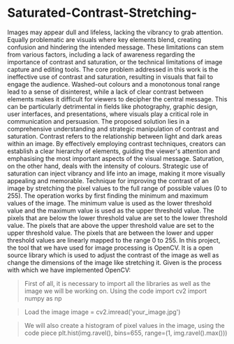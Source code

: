
# Saturated-Contrast-Stretching-
Images may appear dull and lifeless, lacking the vibrancy to grab attention. Equally problematic are visuals where key elements blend, creating confusion and hindering the intended message. These limitations can stem from various factors, including a lack of awareness regarding the importance of contrast and saturation, or the technical limitations of image capture and editing tools.
The core problem addressed in this work is the ineffective use of contrast and saturation, resulting in visuals that fail to engage the audience. Washed-out colours and a monotonous tonal range lead to a sense of disinterest, while a lack of clear contrast between elements makes it difficult for viewers to decipher the central message. This can be particularly detrimental in fields like photography, graphic design, user interfaces, and presentations, where visuals play a critical role in communication and persuasion.
The proposed solution lies in a comprehensive understanding and strategic manipulation of contrast and saturation. Contrast refers to the relationship between light and dark areas within an image. By effectively employing contrast techniques, creators can establish a clear hierarchy of elements, guiding the viewer's attention and emphasising the most important aspects of the visual message. Saturation, on the other hand, deals with the intensity of colours. Strategic use of saturation can inject vibrancy and life into an image, making it more visually appealing and memorable.
Technique for improving the contrast of an image by stretching the pixel values to the full range of possible values (0 to 255). The operation works by first finding the minimum and maximum values of the image. The minimum value is used as the lower threshold value and the maximum value is used as the upper threshold value. The pixels that are below the lower threshold value are set to the lower threshold value. The pixels that are above the upper threshold value are set to the upper threshold value. The pixels that are between the lower and upper threshold values are linearly mapped to the range 0 to 255. In this project, the tool that we have used for image processing is OpenCV. It is a open source library which is used to adjust the contrast of the image as well as change the dimensions of the image like stretching it.
Given is the process with which we have implemented OpenCV:

>First of all, it is necessary to import all the libraries as well as the image we will be working on. Using the code
  import cv2
  import numpy as np

> Load the image
  image = cv2.imread('your_image.jpg')

>We will also create a histogram of pixel values in the image, using the code piece 
  plt.hist(img.ravel(), bins=655, range=(1, img.ravel().max()))
